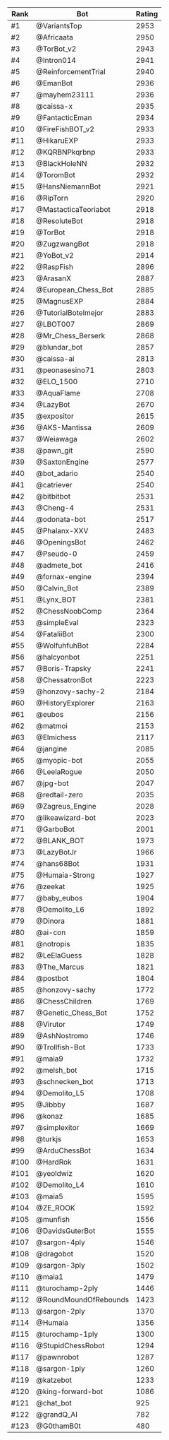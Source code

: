 Rank|Bot|Rating
---|---|---
#1|@VariantsTop|2953
#2|@Africaata|2950
#3|@TorBot_v2|2943
#4|@Intron014|2941
#5|@ReinforcementTrial|2940
#6|@EmanBot|2936
#7|@mayhem23111|2936
#8|@caissa-x|2935
#9|@FantacticEman|2934
#10|@FireFishBOT_v2|2933
#11|@HikaruEXP|2933
#12|@KQRBNPkqrbnp|2933
#13|@BlackHoleNN|2932
#14|@ToromBot|2932
#15|@HansNiemannBot|2921
#16|@RipTorn|2920
#17|@MastacticaTeoriabot|2918
#18|@ResoluteBot|2918
#19|@TorBot|2918
#20|@ZugzwangBot|2918
#21|@YoBot_v2|2914
#22|@RaspFish|2896
#23|@ArasanX|2887
#24|@European_Chess_Bot|2885
#25|@MagnusEXP|2884
#26|@TutorialBotelmejor|2883
#27|@LBOT007|2869
#28|@Mr_Chess_Berserk|2868
#29|@blundar_bot|2857
#30|@caissa-ai|2813
#31|@peonasesino71|2803
#32|@ELO_1500|2710
#33|@AquaFlame|2708
#34|@LazyBot|2670
#35|@expositor|2615
#36|@AKS-Mantissa|2609
#37|@Weiawaga|2602
#38|@pawn_git|2590
#39|@SaxtonEngine|2577
#40|@bot_adario|2540
#41|@catriever|2540
#42|@bitbitbot|2531
#43|@Cheng-4|2531
#44|@odonata-bot|2517
#45|@Phalanx-XXV|2483
#46|@OpeningsBot|2462
#47|@Pseudo-0|2459
#48|@admete_bot|2416
#49|@fornax-engine|2394
#50|@Calvin_Bot|2389
#51|@Lynx_BOT|2381
#52|@ChessNoobComp|2364
#53|@simpleEval|2323
#54|@FataliiBot|2300
#55|@WolfuhfuhBot|2284
#56|@halcyonbot|2251
#57|@Boris-Trapsky|2241
#58|@ChessatronBot|2223
#59|@honzovy-sachy-2|2184
#60|@HistoryExplorer|2163
#61|@eubos|2156
#62|@matmoi|2153
#63|@Elmichess|2117
#64|@jangine|2085
#65|@myopic-bot|2055
#66|@LeelaRogue|2050
#67|@jpg-bot|2047
#68|@redtail-zero|2035
#69|@Zagreus_Engine|2028
#70|@likeawizard-bot|2023
#71|@GarboBot|2001
#72|@BLANK_BOT|1973
#73|@LazyBotJr|1966
#74|@hans68Bot|1931
#75|@Humaia-Strong|1927
#76|@zeekat|1925
#77|@baby_eubos|1904
#78|@Demolito_L6|1892
#79|@Dinora|1881
#80|@ai-con|1859
#81|@notropis|1835
#82|@LeElaGuess|1828
#83|@The_Marcus|1821
#84|@postbot|1804
#85|@honzovy-sachy|1772
#86|@ChessChildren|1769
#87|@Genetic_Chess_Bot|1752
#88|@Virutor|1749
#89|@AshNostromo|1746
#90|@Trollfish-Bot|1733
#91|@maia9|1732
#92|@melsh_bot|1715
#93|@schnecken_bot|1713
#94|@Demolito_L5|1708
#95|@Jibbby|1687
#96|@konaz|1685
#97|@simplexitor|1669
#98|@turkjs|1653
#99|@ArduChessBot|1634
#100|@HardRok|1631
#101|@yeoldwiz|1620
#102|@Demolito_L4|1610
#103|@maia5|1595
#104|@ZE_ROOK|1592
#105|@munfish|1556
#106|@DavidsGuterBot|1555
#107|@sargon-4ply|1546
#108|@dragobot|1520
#109|@sargon-3ply|1502
#110|@maia1|1479
#111|@turochamp-2ply|1446
#112|@RoundMoundOfRebounds|1423
#113|@sargon-2ply|1370
#114|@Humaia|1356
#115|@turochamp-1ply|1300
#116|@StupidChessRobot|1294
#117|@pawnrobot|1287
#118|@sargon-1ply|1260
#119|@katzebot|1233
#120|@king-forward-bot|1086
#121|@chat_bot|925
#122|@grandQ_AI|782
#123|@G0thamB0t|480
